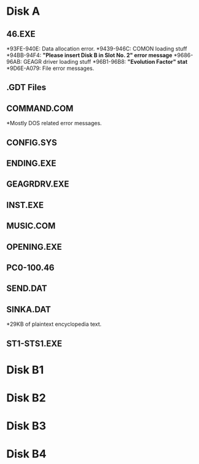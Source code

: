 # Disk A
## 46.EXE
*93FE-940E: Data allocation error.
*9439-946C: COMON loading stuff
*94BB-94F4: **"Please insert Disk B in Slot No. 2" error message**
*9686-96AB: GEAGR driver loading stuff
*96B1-96B8: **"Evolution Factor" stat**
*9D6E-A079: File error messages.
## .GDT Files
## COMMAND.COM
*Mostly DOS related error messages.
## CONFIG.SYS
## ENDING.EXE
## GEAGRDRV.EXE
## INST.EXE
## MUSIC.COM
## OPENING.EXE
## PC0-100.46
## SEND.DAT
## SINKA.DAT
*29KB of plaintext encyclopedia text.
## ST1-STS1.EXE


# Disk B1

# Disk B2

# Disk B3

# Disk B4